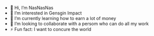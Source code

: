 - 👋 Hi, I’m NasNasNas
- 👀 I’m interested in Gensgin Impact
- 🌱 I’m currently learning how to earn a lot of money
- 💞️ I’m looking to collaborate with a persom who can do all my work
- ⚡ Fun fact: I want to concure the world

<!---
NasNasNas7631/NasNasNas7631 is a ✨ special ✨ repository because its `README.md` (this file) appears on your GitHub profile.
You can click the Preview link to take a look at your changes.
--->
